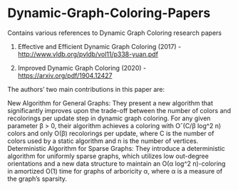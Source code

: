 # Dynamic-Graph-Coloring-Papers
Contains various references to Dynamic Graph Coloring research papers

1. Effective and Efficient Dynamic Graph Coloring (2017) - http://www.vldb.org/pvldb/vol11/p338-yuan.pdf

2. Improved Dynamic Graph Coloring (2020) - https://arxiv.org/pdf/1904.12427

The authors’ two main contributions in this paper are:

New Algorithm for General Graphs: They present a new algorithm that significantly improves upon the trade-off between the number of colors and recolorings per update step in dynamic graph coloring. For any given parameter β > 0, their algorithm achieves a coloring with Oˆ(C/β log^2 n) colors and only O(β) recolorings per update, where C is the number of colors used by a static algorithm and n is the number of vertices.
Deterministic Algorithm for Sparse Graphs: They introduce a deterministic algorithm for uniformly sparse graphs, which utilizes low out-degree orientations and a new data structure to maintain an O(α log^2 n)-coloring in amortized O(1) time for graphs of arboricity α, where α is a measure of the graph’s sparsity.

